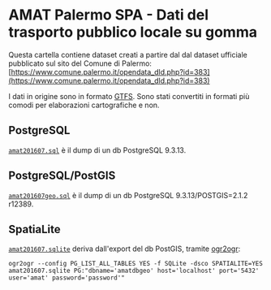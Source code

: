 # AMAT Palermo SPA - Dati del trasporto pubblico locale su gomma

Questa cartella contiene dataset creati a partire dal dal dataset ufficiale pubblicato sul sito del Comune di Palermo: [https://www.comune.palermo.it/opendata_dld.php?id=383](https://www.comune.palermo.it/opendata_dld.php?id=383)

I dati in origine sono in formato [GTFS](https://developers.google.com/transit/gtfs/). Sono stati convertiti in formati più comodi per elaborazioni cartografiche e non.

## PostgreSQL

[`amat201607.sql`](./amat201607.sql) è il dump di un db PostgreSQL 9.3.13.

## PostgreSQL/PostGIS

[`amat201607geo.sql`](./amat201607geo.sql) è il dump di un db PostgreSQL 9.3.13/POSTGIS=2.1.2 r12389.

## SpatiaLite


[`amat201607.sqlite`](./amat201607.sqlite) deriva dall'export del db PostGIS, tramite [ogr2ogr](http://www.gdal.org/ogr2ogr.html):

    ogr2ogr --config PG_LIST_ALL_TABLES YES -f SQLite -dsco SPATIALITE=YES amat201607.sqlite PG:"dbname='amatdbgeo' host='localhost' port='5432' user='amat' password='password'"
